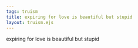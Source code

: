 ```yaml
---
tags: truism
title: expiring for love is beautiful but stupid
layout: truism.ejs
---
```


expiring for love is beautiful but stupid